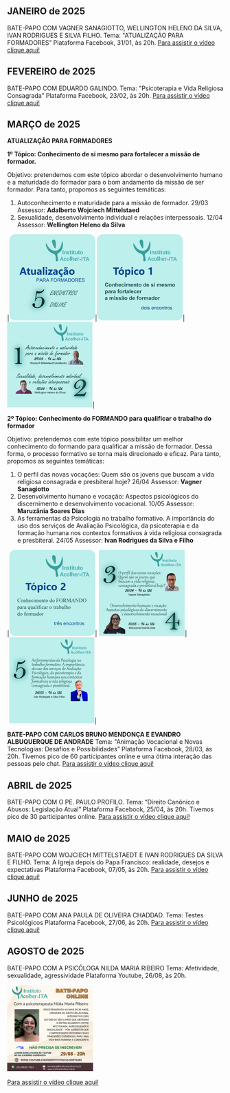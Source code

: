 ## JANEIRO de 2025

BATE-PAPO COM VAGNER SANAGIOTTO, WELLINGTON HELENO DA SILVA, IVAN RODRIGUES E SILVA FILHO. 
Tema: "ATUALIZAÇÃO PARA FORMADORES”
Plataforma Facebook, 31/01, às 20h. 
[Para assistir o vídeo clique aqui!]( https://youtu.be/aDJgo9VjbX0)

## FEVEREIRO de 2025

BATE-PAPO COM EDUARDO GALINDO. 
Tema: "Psicoterapia e Vida Religiosa Consagrada”
Plataforma Facebook, 23/02, às 20h. 
[Para assistir o vídeo clique aqui!](https://youtu.be/wf9C55-whPs)

## MARÇO de 2025

**ATUALIZAÇÃO PARA FORMADORES** 

**1º Tópico: Conhecimento de si mesmo para fortalecer a missão de formador.**
 
Objetivo: pretendemos com este tópico abordar o desenvolvimento humano e a maturidade do formador para o bom andamento da missão de ser formador. Para tanto, propomos as seguintes temáticas:
1. Autoconhecimento e maturidade para a missão de formador. 
      29/03 Assessor: **Adalberto Wojciech Mittelstaed**
2. Sexualidade, desenvolvimento individual e relações interpessoais.
      12/04 Assessor: **Wellington Heleno da Silva** 

|![](/img/atv-2025-03-29.png)|![](/img/atv-2025-03-29a.png)|![](/img/atv-2025-03-29b.png)|

**2º Tópico: Conhecimento do FORMANDO para qualificar o trabalho do formador**

Objetivo: pretendemos com este tópico possibilitar um melhor conhecimento do formando para qualificar a missão de formador. Dessa forma, o processo formativo se torna mais direcionado e eficaz. Para tanto, propomos as seguintes temáticas:

1. O perfil das novas vocações: Quem são os jovens que buscam a vida religiosa consagrada e presbiteral hoje?
      26/04 Assessor: **Vagner Sanagiotto**
2. Desenvolvimento humano e vocação: Aspectos psicológicos do discernimento e desenvolvimento vocacional.
      10/05 Assessor: **Maruzânia Soares Dias**
3. As ferramentas da Psicologia no trabalho formativo. A importância do uso dos serviços de Avaliação Psicológica, da psicoterapia e da formação humana nos contextos formativos à vida religiosa consagrada e presbiteral.
      24/05 Assessor: **Ivan Rodrigues da Silva e Filho**

|![](/img/atv-2025-03-29c.png)|![](/img/atv-2025-03-29d.png)|![](/img/atv-2025-03-29e.png)|


**BATE-PAPO COM CARLOS BRUNO MENDONÇA E EVANDRO ALBUQUERQUE DE ANDRADE** 
Tema: "Animação Vocacional e Novas Tecnologias: Desafios e Possibilidades”
Plataforma Facebook, 28/03, às 20h. Tivemos pico de 60 participantes online e uma ótima interação das pessoas pelo chat.
[Para assistir o vídeo clique aqui!](https://youtu.be/itBmCc_rJHs)

## ABRIL de 2025

BATE-PAPO COM O PE. PAULO PROFILO. 
Tema: “Direito Canônico e Abusos: Legislação Atual”
Plataforma Facebook, 25/04, às 20h. Tivemos pico de 30 participantes online.
[Para assistir o vídeo clique aqui!]( https://youtu.be/OqyRgcVu_zA)

## MAIO de 2025

BATE-PAPO COM WOJCIECH MITTELSTAEDT E IVAN RODRIGUES DA SILVA E FILHO. 
Tema: A Igreja depois do Papa Francisco: realidade, desejos e expectativas
Plataforma Facebook, 07/05, às 20h. 
[Para assistir o vídeo clique aqui!]( https://youtu.be/f4kMWR7MAc0)

## JUNHO de 2025

BATE-PAPO COM ANA PAULA DE OLIVEIRA CHADDAD. 
Tema: Testes Psicológicos
Plataforma Facebook, 27/06, às 20h. 
[Para assistir o vídeo clique aqui!]( https://youtu.be/PlSuPgAWKIg)


## AGOSTO de 2025
BATE-PAPO COM A PSICÓLOGA NILDA MARIA RIBEIRO 
Tema: Afetividade, sexualidade, agressividade
Plataforma Youtube, 26/08, às 20h.

![](/img/bp-2025-08-27.png)

[Para assistir o vídeo clique aqui!](https://www.youtube.com/live/KRqQNza321M?si=li_UuMi0mP-ADbh4)
